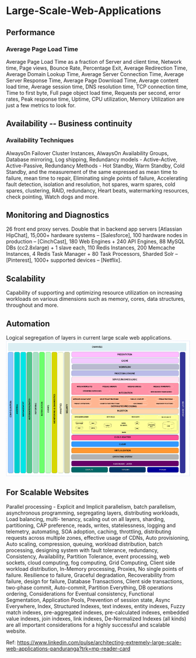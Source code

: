 # Large-Scale-Web-Applications
## Performance
### Average Page Load Time
Average Page Load Time as a fraction of Server and client time, Network time, Page views, Bounce Rate, Percentage Exit, Average Redirection Time, Average Domain Lookup Time, Average Server Connection Time, Average Server Response Time, Average Page Download Time, Average content load time, Average session time, DNS resolution time, TCP connection time, Time to first byte, Full page object load time, Requests per second, error rates, Peak response time, Uptime, CPU utilization, Memory Utilization are just a few metrics to look for.

## Availability -- Business continuity
### Availability Techniques
AlwaysOn Failover Cluster Instances, AlwaysOn Availability Groups, Database mirroring, Log shipping, Redundancy models - Active-Active, Active-Passive, Redundancy Methods - Hot Standby, Warm Standby, Cold Standby, and the measurement of the same expressed as mean time to failure, mean time to repair, Eliminating single points of failure, Accelerating fault detection, isolation and resolution, hot spares, warm spares, cold spares, clustering, RAID, redundancy, Heart beats, watermarking resources, check pointing, Watch dogs and more.

## Monitoring and Diagnostics
26 front end proxy serves. Double that in backend app servers [Atlassian HipChat], 15,000+ hardware systems – [Salesforce], 100 hardware nodes in production – [CinchCast], 180 Web Engines + 240 API Engines, 88 MySQL DBs (cc2.8xlarge) + 1 slave each, 110 Redis Instances, 200 Memcache Instances, 4 Redis Task Manager + 80 Task Processors, Sharded Solr – [Pinterest], 1000+ supported devices – [Netflix].

## Scalability
Capability of supporting and optimizing resource utilization on increasing workloads on various dimensions such as memory, cores, data structures, throughout and more.

## Automation
Logical segregation of layers in current large scale web applications.   
![myimage-alt-tag](https://github.com/hamza-iitju/Large-Scale-Web-Applications/blob/master/logical%20segregation%20of%20layers.png)

## For Scalable Websites
Parallel processing - Explicit and Implicit parallelism, batch  parallelism, asynchronous programming, segregating layers, distributing workloads, Load balancing, multi- tenancy, scaling out on all layers, sharding, partitioning, CAP preference, reads, writes, statelessness, logging and telemetry, automating, SOA adoption, caching, throttling, distributing requests across multiple zones, effective usage of CDNs, Auto provisioning, Auto scaling, compression, queuing, workload distribution, batch processing, designing system with fault tolerance, redundancy, Consistency, Availability, Partition Tolerance, event processing, web sockets, cloud computing, fog computing, Grid Computing,  Client side workload distribution, In-Memory processing, Proxies, No single points of failure. Resilience to failure, Graceful degradation, Recoverability from failure, design for failure, Database Transactions, Client side transactions, two-phase commit, Auto-commit, Partition Everything, DB operations ordering, Considerations for Eventual consistency, Functional Segmentation, Application Pools, Prevention of session state, Async Everywhere, Index, Structured Indexes, text indexes, entity indexes, Fuzzy match indexes, pre-aggregated indexes, pre-calculated indexes, embedded value indexes, join indexes, link indexes, De-Normalized Indexes (all kinds) are all important considerations for a highly successful and scalable website.


Ref: https://www.linkedin.com/pulse/architecting-extremely-large-scale-web-applications-panduranga?trk=mp-reader-card
